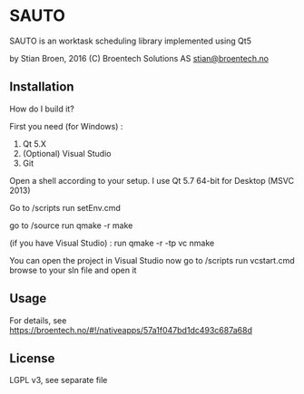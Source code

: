 # SAUTO

SAUTO is an worktask scheduling library implemented using Qt5

by Stian Broen, 2016
(C) Broentech Solutions AS
stian@broentech.no

## Installation

How do I build it?
	
First you need (for Windows) :

1. Qt 5.X
3. (Optional) Visual Studio
4. Git

Open a shell according to your setup. I use Qt 5.7 64-bit for Desktop (MSVC 2013)

Go to /scripts
run 
setEnv.cmd

go to /source
run
qmake -r
make

(if you have Visual Studio) :
run
qmake -r -tp vc
nmake

You can open the project in Visual Studio now
go to /scripts
run
vcstart.cmd
browse to your sln file and open it

## Usage

For details, see   
https://broentech.no/#!/nativeapps/57a1f047bd1dc493c687a68d


## License

LGPL v3, see separate file


